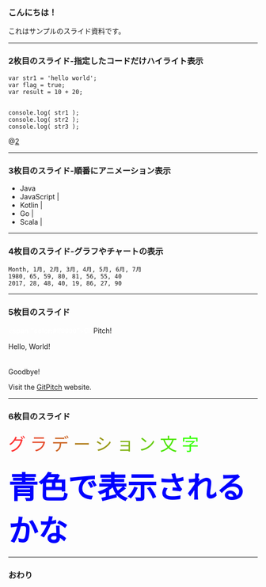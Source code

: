 ### こんにちは！


これはサンプルのスライド資料です。


---


### 2枚目のスライド-指定したコードだけハイライト表示


```
var str1 = 'hello world';
var flag = true;
var result = 10 + 20;


console.log( str1 );
console.log( str2 );
console.log( str3 );
```
@[2](flagに「true」を代入)

---


### 3枚目のスライド-順番にアニメーション表示


- Java
- JavaScript |
- Kotlin |
- Go |
- Scala |


---



### 4枚目のスライド-グラフやチャートの表示


<canvas data-chart="radar">


    Month, 1月, 2月, 3月, 4月, 5月, 6月, 7月
    1980, 65, 59, 80, 81, 56, 55, 40
    2017, 28, 48, 40, 19, 86, 27, 90


</canvas>

---



### 5枚目のスライド


<span style="font-family: Helvetica Neue; font-weight: bold; color:#ffffff"><span "color:#ff0000">Git</span>Pitch</span>!

Hello, World!
<br><br><br>
Goodbye!

Visit the <a href="https://github.com" target="_blank">GitPitch</a> website.


---



### 6枚目のスライド

<div style='font-family: "HGP創英角ﾎﾟｯﾌﾟ体"; font-size: 35px;'>
<span style='color: #ff3333'>グ</span>
<span style='color: #e64d2d'>ラ</span>
<span style='color: #cc6626'>デ</span>
<span style='color: #b38020'>ー</span>
<span style='color: #99991a'>シ</span>
<span style='color: #80b313'>ョ</span>
<span style='color: #66cc0d'>ン</span>
<span style='color: #4de606'>文</span>
<span style='color: #33ff00'>字</span>
</div>

<br>

<div style='font-family: "Meiryo UI"; font-size: 60px; font-weight:bold; color: #0000ff'>
青色で表示されるかな
</div>

---
### おわり
